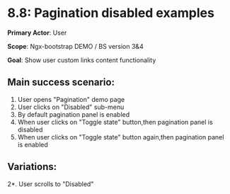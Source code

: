 8.8: Pagination disabled examples
============================================

 **Primary Actor**: User 
 
 **Scope**: Ngx-bootstrap DEMO / BS version 3&4
 
 **Goal**: Show user custom links content functionality
 
 Main success scenario:
----------------------

 1. User opens "Pagination" demo page
 2. User clicks on "Disabled" sub-menu
 3. By default pagination panel is enabled
 3. When user clicks on "Toggle state" button,then pagination panel is disabled
 4. When user clicks on "Toggle state" button again,then pagination panel is enabled
 
 Variations:
 ----------
 
 2*. User scrolls to "Disabled"
